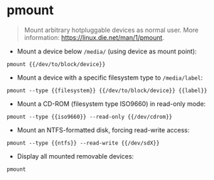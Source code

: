 # pmount

> Mount arbitrary hotpluggable devices as normal user.
> More information: <https://linux.die.net/man/1/pmount>.

- Mount a device below `/media/` (using device as mount point):

`pmount {{/dev/to/block/device}}`

- Mount a device with a specific filesystem type to `/media/label`:

`pmount --type {{filesystem}} {{/dev/to/block/device}} {{label}}`

- Mount a CD-ROM (filesystem type ISO9660) in read-only mode:

`pmount --type {{iso9660}} --read-only {{/dev/cdrom}}`

- Mount an NTFS-formatted disk, forcing read-write access:

`pmount --type {{ntfs}} --read-write {{/dev/sdX}}`

- Display all mounted removable devices:

`pmount`
